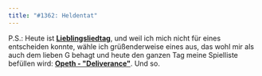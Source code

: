 ```yaml
---
title: "#1362: Heldentat"
---
```


P.S.:
Heute ist <a href="http://www.fonflatter.de/kalender"><strong>Lieblingsliedtag</strong></a>, und weil ich mich nicht für eines entscheiden konnte, wähle ich grüßenderweise eines aus, das wohl mir als auch dem lieben G behagt und heute den ganzen Tag meine Spielliste befüllen wird: <a href="http://www.youtube.com/watch?v=w5LmbsVn9vA" tagret="_blank"><strong>Opeth - "Deliverance"</strong></a>.
Und so.

